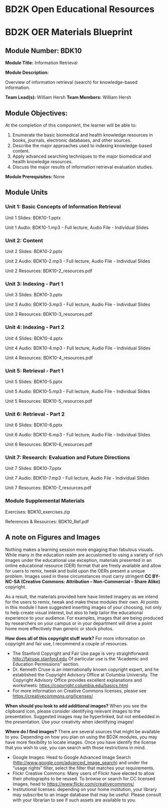 # BD2K Open Educational Resources


# BD2K OER Materials Blueprint



## Module Number: BDK10

**Module Title:** Information Retrieval

**Module Description:**

Overview of information retrieval (search) for knowledge-based information.

**Team Lead(s):** William Hersh
**Team Members:** William Hersh

## Module Objectives:

At the completion of this component, the learner will be able to:

1. Enumerate the basic biomedical and health knowledge resources in books, journals, electronic databases, and other sources.
2. Describe the major approaches used to indexing knowledge-based content.
3. Apply advanced searching techniques to the major biomedical and health knowledge resources.
4. Discuss the major results of information retrieval evaluation studies.

**Module Prerequisites:** None

## Module Units
### Unit 1: Basic Concepts of Information Retrieval

Unit 1 Slides: BDK10-1.pptx

Unit 1 Audio: BDK10-1.mp3 - Full lecture, Audio File - Individual Slides

### Unit 2: Content

Unit 2 Slides: BDK10-2.pptx

Unit 2 Audio: BDK10-2.mp3 - Full lecture, Audio File - Individual Slides

Unit 2 Resources: BDK10-2\_resources.pdf

### Unit 3: Indexing - Part 1

Unit 3 Slides: BDK10-3.pptx

Unit 3 Audio: BDK10-3.mp3 - Full lecture, Audio File - Individual Slides

Unit 3 Resources: BDK10-3\_resources.pdf

### Unit 4: Indexing - Part 2

Unit 4 Slides: BDK10-4.pptx

Unit 4 Audio: BDK10-4.mp3 - Full lecture, Audio File - Individual Slides

Unit 4 Resources: BDK10-4\_resources.pdf

### Unit 5: Retrieval - Part 1

Unit 5 Slides: BDK10-5.pptx

Unit 5 Audio: BDK10-5.mp3 - Full lecture, Audio File - Individual Slides

Unit 5 Resources: BDK10-5\_resources.pdf

### Unit 6: Retrieval - Part 2

Unit 6 Slides: BDK10-6.pptx

Unit 6 Audio: BDK10-6.mp3 - Full lecture, Audio File - Individual Slides

Unit 6 Resources: BDK10-6\_resources.pdf

### Unit 7: Research: Evaluation and Future Directions

Unit 7 Slides: BDK10-7.pptx

Unit 7 Audio: BDK10-7.mp3 - Full lecture, Audio File - Individual Slides

Unit 7 Resources: BDK10-7\_resources.pdf

### Module Supplemental Materials

Exercises: BDK10\_exercises.zip

References & Resources: BDK10\_Ref.pdf

## A note on Figures and Images

Nothing makes a learning session more engaging than fabulous visuals.  While many in the education realm are accustomed to using a variety of rich images under the educational use exception, materials presented in an online educational resource (OER) format that are freely available and allow for users to remix, tweak and build upon the OERs present a unique problem.  Images used in these circumstances must carry stringent **CC BY-NC-SA (Creative Commons: Attribution – Non-Commercial – Share Alike)** copyright.

As a result, the materials provided here have limited imagery as we intend for the users to remix, tweak and make these modules their own.  At points in this module I have suggested inserting images of your choosing, not only to help create visual interest, but also to help tailor the educational experience to your audience.  For examples, images that are being produced by researchers on your campus or in your department will drive a point home more effectively than generic or stock photos.

**How does all of this copyright stuff work?**  For more information on copyright and fair use, I recommend a couple of resources.

- The Stanford Copyright and Fair Use page is very straightforward: http://fairuse.stanford.edu  Of particular use is the “Academic and Education Permissions” section.  
- Dr. Kenneth Cruse is an internationally known copyright expert, and he established the Copyright Advisory Office at Columbia University.  The Copyright Advisory Office provides excellent explanations and worksheets: https://copyright.columbia.edu/basics.html 
- For more information on Creative Commons licenses, please see https://creativecommons.org/licenses/

**When should you look to add additional images?**  When you see the clipboard icon, please consider identifying relevant images to the presentation.  Suggested images may be hyperlinked, but not embedded in the presentation.  Use your creativity when identifying images!  

**Where do I find images?** There are several sources that might be available to you.  Depending on how you plan on using the BD2K modules, you may have more flexibility to locate images.  Once you have identify the license that you wish to use, you can search with those restrictions in mind.

- Google Images:  Head to Google Advanced Image Search (http://www.google.com/advanced_image_search) and under the “usage rights” filter, select the filter that matches your requirements.
- Flickr Creative Commons:  Many users of Flickr have elected to allow their photographs to be reused.  To browse or search for CC licensed images, head to https://www.flickr.com/creativecommons/  
- Institutional licenses: depending on your home institution, your library may subscribe to an image database that may be useful.  Please consult with your librarian to see if such assets are available to you.
